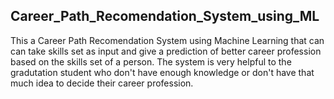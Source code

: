 ## Career_Path_Recomendation_System_using_ML

This a Career Path Recomendation System using Machine Learning that can can take skills set as input and give a prediction of better career profession based on the skills set of a person. The system is very helpful to the gradutation student who don't have enough knowledge or don't have that much idea to decide their career profession.

